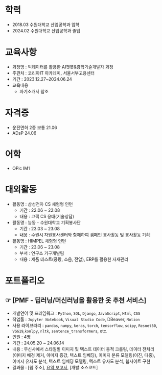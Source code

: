 # 학력
- 2018.03 수원대학교 산업공학과 입학
- 2024.02 수원대학교 산업공학과 졸업

# 교육사항
- 과정명 : 빅데이터를 활용한 AI챗봇&광학기술개발자 과정
- 주관처 : 코리아IT 아카데미, 서울서부고용센터
- 기간 : 2023.12.27~2024.06.24
- 교육내용
  - 자기소개서 참조

# 자격증 
- 운전면허 2종 보통 21.06
- ADsP 24.06

# 어학
- OPic IM1

# 대외활동
- 활동명 : 삼성전자 CS 체험형 인턴
  - 기간 : 22.06 ~ 22.08
  - 내용 : 고객 CS 응대(기술상담)
- 활동명 : 능동 - 수원대학교 기획봉사단
  - 기간 : 23.03 ~ 23.08
  - 내용 : 수원시 자원봉사센터와 함께하여 캠페인 봉사활동 및 봉사활동 기획   
- 활동명 : HIMPEL 체험형 인턴
  - 기간 : 23.06 ~ 23.08
  - 부서 : 연구소 기구개발팀
  - 내용 : 제품 테스트(풍량, 소음, 전압), ERP를 활용한 자재관리

# 포트폴리오
## ☞ [PMF - 딥러닝/머신러닝을 활용한 옷 추천 서비스]
- 개발언어 및 프레임워크 : `Python`, `SQL`, `Django`, `JavaScript`, `Html`, `CSS`
- 작업툴 : `Jupyter Notebook`, `Visual Studio Code`, DBeaver, `Notion`
- 사용 라이브러리 : `pandas`, `numpy`, `keras`, `torch`, `tensorflow`, `scipy`, `Resnet50`, `VGG19`,`konlpy`, `nltk`, `sentence_transformers`, etc.
- 인원 : 4명
- 기간 : 24.05.20 ~ 24.06.14
- 내용 : 무신사에서 스타일별 이미지 및 텍스트 데이터 동적 크롤링, 데이터 전처리(이미지 배경 제거, 이미지 증강, 텍스트 임베딩),
         이미지 분류 모델링(이진, 다중), 이미지 유사도 분석, 텍스트 임베딩 모델링, 텍스트 유사도 분석, 웹사이트 구현
- 결과물 : [웹 주소], [요약 보고서](https://github.com/jjhwk/PMF/blob/main/PMF.pdf), [개발 소스코드]
